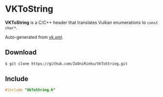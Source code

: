 # VKToString
**VKToString** is a C/C++ header that translates Vulkan enumerations to ``const char*``.

Auto-generated from [vk.xml](https://github.com/KhronosGroup/Vulkan-Headers/blob/master/registry/vk.xml).
## Download
```bash
$ git clone https://github.com/ZaOniRinku/VkToString.git
```
## Include
```CPP
#include "VkToString.h"
```